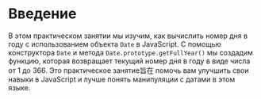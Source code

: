 # Введение

В этом практическом занятии мы изучим, как вычислить номер дня в году с использованием объекта `Date` в JavaScript. С помощью конструктора `Date` и метода `Date.prototype.getFullYear()` мы создадим функцию, которая возвращает текущий номер дня в году в виде числа от 1 до 366. Это практическое занятие旨在 помочь вам улучшить свои навыки в JavaScript и лучше понять манипуляции с датами в этом языке.
